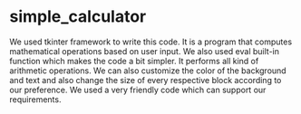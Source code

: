 # simple_calculator

We used tkinter framework to write this code. It is a program that computes mathematical operations based on user input. We also used eval built-in function which makes the code a bit simpler. It performs all kind of arithmetic operations. We can also customize the color of the background and text and also change the size of every respective block according to our preference. We used a very friendly code which can support our requirements.
